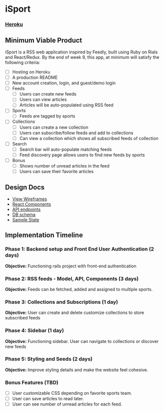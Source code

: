 # iSport
### [Heroku](https://feed-isport.herokuapp.com/#/)

## Minimum Viable Product

iSport is a RSS web application inspired by Feedly, built using Ruby on Rials and React/Redux. By the end of week 9, this app, at minimum will satisfy the following criteria:

- [ ] Hosting on Heroku
- [ ] A production README
- [ ] New account creation, login, and guest/demo login
- [ ] Feeds
  - [ ] Users can create new feeds
  - [ ] Users can view articles
  - [ ] Articles will be auto-populated using RSS feed
- [ ] Sports
  - [ ] Feeds are tagged by sports
- [ ] Collections
  - [ ] Users can create a new collection
  - [ ] Users can subscribe/follow feeds and add to collections
  - [ ] Can view a collection which shows all subscribed feeds of collection
- [ ] Search
  - [ ] Search bar will auto-populate matching feeds
  - [ ] Feed discovery page allows users to find new feeds by sports
- [ ] Bonus
  - [ ] Shows number of unread articles in the feed
  - [ ] Users can save their favorite articles

## Design Docs
  * [View Wireframes][wireframes]
  * [React Components][components]
  * [API endpoints][api-endpoints]
  * [DB schema][schema]
  * [Sample State][sample-state]

  [wireframes]: ./wireframes
  [components]: ./component-hierarchy.md
  [sample-state]: ./sample-state.md
  [api-endpoints]: ./api-endpoints.md
  [schema]: ./schema.md

## Implementation Timeline

### Phase 1: Backend setup and Front End User Authentication (2 days)

**Objective:** Functioning rails project with front-end authentication

### Phase 2: RSS feeds - Model, API, Components (3 days)

**Objective:** Feeds can be fetched, added and assigned to multiple sports.

### Phase 3: Collections and Subscriptions (1 day)

**Objective:** User can create and delete customize collections to store subscribed feeds

### Phase 4: Sidebar (1 day)

**Objective:** Functioning sidebar. User can navigate to collections or discover new feeds

### Phase 5: Styling and Seeds (2 days)

**Objective:** Improve styling details and make the website feel cohesive.

### Bonus Features (TBD)
- [ ] User customizable CSS depending on favorite sports team.
- [ ] User can save articles to read later.
- [ ] User can see number of unread articles for each feed.
